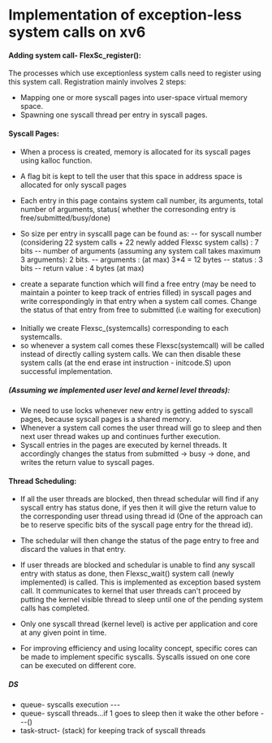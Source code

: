 # Implementation of exception-less system calls on xv6

#### Adding system call- FlexSc_register():
  The processes which use exceptionless system calls need to register using this system call. Registration mainly involves 2 steps:
- Mapping one or more syscall pages into user-space virtual memory space.
- Spawning one syscall thread per entry in syscall pages.

#### Syscall Pages:
- When a process is created, memory is allocated for its syscall pages using kalloc function.
- A flag bit is kept to tell the user that this space in address space is allocated for only syscall pages
- Each entry in this page contains system call number, its arguments, total number of arguments, status( whether the corresonding entry is free/submitted/busy/done)
- So size per entry in syscalll page can be found as:
-- for syscall number (considering 22 system calls + 22 newly added Flexsc system calls) : 7 bits
-- number of arguments (assuming any system call takes maximum 3 arguments): 2 bits.
-- arguments : (at max) 3*4 = 12 bytes
-- status : 3 bits
-- return value : 4 bytes (at max)
 
- create a separate function which will find a free entry (may be need to maintain a pointer to keep track of entries filled) in syscall pages and write correspondingly in that entry when a system call comes. Change the status of that entry from free to submitted (i.e waiting for execution)

#### 
- Initially we create Flexsc_(systemcalls) corresponding to each systemcalls.
- so whenever a system call comes these Flexsc(systemcall) will be called instead of directly calling system calls. We can then disable these system calls (at the end erase int instruction - initcode.S) upon successful implementation.


##### (Assuming we implemented user level and kernel level threads):
- We need to use locks whenever new entry is getting added to syscall pages, because syscall pages is a shared memory.
- Whenever a system call comes the user thread will go to sleep and then next user thread wakes up and continues further execution.
- Syscall entries in the pages are executed by kernel threads. It accordingly changes the status from submitted -> busy -> done, and writes the return value to syscall pages.

#### Thread Scheduling:
- If all the user threads are blocked, then thread schedular will find if any syscall entry has status done, if yes then it will give the return value to the corresponding user thread using thread id (One of the approach can be to reserve specific bits of the syscall page entry for the thread id).

- The schedular will then change the status of the page entry to free and discard the values in that entry.

- If user threads are blocked and schedular is unable to find any syscall entry with status as done, then Flexsc_wait() system call (newly implemented) is called. This is implemented as exception based system call. It communicates to kernel that user threads can't proceed by putting the kernel visible thread to sleep until one of the pending system calls has completed.

- Only one syscall thread (kernel level) is active per application and core at any given point in time.

- For improving efficiency and using locality concept, specific cores can be made to implement specific syscalls. Syscalls issued on one core can be executed on different core.


##### DS
- queue- syscalls execution --- 
- queue- syscall threads...if 1 goes to sleep then it wake the other before ---()
- task-struct- (stack) for keeping track of syscall threads
